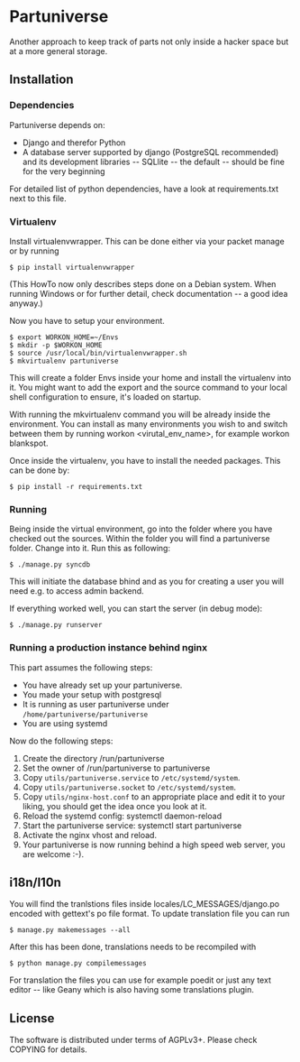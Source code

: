 # Partuniverse

Another approach to keep track of parts not only inside a hacker space
but at a more general storage.

## Installation

### Dependencies

Partuniverse depends on:

- Django and therefor Python
- A database server supported by django (PostgreSQL recommended) and
  its development libraries --
  SQLlite -- the default -- should be fine for the very beginning


For detailed list of python dependencies, have a look at
requirements.txt next to this file.


### Virtualenv

Install virtualenvwrapper. This can be done either via your packet
manage or by running

	$ pip install virtualenvwrapper

(This HowTo now only describes steps done on a Debian system. When
running Windows or for further detail, check documentation -- a good
idea anyway.)

Now you have to setup your environment.

	$ export WORKON_HOME=~/Envs
	$ mkdir -p $WORKON_HOME
	$ source /usr/local/bin/virtualenvwrapper.sh
	$ mkvirtualenv partuniverse

This will create a folder Envs inside your home and install the
virtualenv into it. You might want to add the export and the source
command to your local shell configuration to ensure, it's loaded on
startup.

With running the mkvirtualenv command you will be already inside the
environment. You can install as many environments you wish to and
switch between them by running workon <virutal_env_name>, for example
workon blankspot.

Once inside the virtualenv, you have to install the needed packages.
This can be done by:

	$ pip install -r requirements.txt

### Running

Being inside the virtual environment, go into the folder where you have
checked out the sources. Within the folder you will find a partuniverse
folder. Change into it. Run this as following:

	$ ./manage.py syncdb

This will initiate the database bhind and as you for creating a user
you will need e.g. to access admin backend.

If everything worked well, you can start the server (in debug mode):

	$ ./manage.py runserver

### Running a production instance behind nginx

This part assumes the following steps:

* You have already set up your partuniverse.
* You made your setup with postgresql
* It is running as user partuniverse under
  `/home/partuniverse/partuniverse`
* You are using systemd

Now do the following steps:

1. Create the directory /run/partuniverse
2. Set the owner of /run/partuniverse to partuniverse
3. Copy `utils/partuniverse.service` to `/etc/systemd/system`.
3. Copy `utils/partuniverse.socket` to `/etc/systemd/system`.
4. Copy `utils/nginx-host.conf` to an appropriate place and edit it to
   your liking, you should get the idea once you look at it.
5. Reload the systemd config: systemctl daemon-reload
6. Start the partuniverse service: systemctl start partuniverse
7. Activate the nginx vhost and reload.
8. Your partuniverse is now running behind a high speed web server,
   you are welcome :-).

## i18n/l10n


You will find the tranlstions files inside
locales/LC_MESSAGES/django.po encoded with gettext's po file format.
To update translation file you can run

	$ manage.py makemessages --all

After this has been done, translations needs to be recompiled with

	$ python manage.py compilemessages

For translation the files you can use for example poedit or just any
text editor -- like Geany which is also having some translations
plugin.

## License

The software is distributed under terms of AGPLv3+. Please check
COPYING for details.
